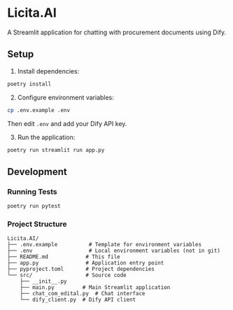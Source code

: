 # Licita.AI

A Streamlit application for chatting with procurement documents using Dify.

## Setup

1. Install dependencies:

```bash
poetry install
```

2. Configure environment variables:

```bash
cp .env.example .env
```

Then edit `.env` and add your Dify API key.

3. Run the application:

```bash
poetry run streamlit run app.py
```

## Development

### Running Tests

```bash
poetry run pytest
```

### Project Structure

```
Licita.AI/
├── .env.example          # Template for environment variables
├── .env                  # Local environment variables (not in git)
├── README.md            # This file
├── app.py               # Application entry point
├── pyproject.toml       # Project dependencies
└── src/                 # Source code
    ├── __init__.py
    ├── main.py         # Main Streamlit application
    ├── chat_com_edital.py  # Chat interface
    └── dify_client.py  # Dify API client
```
